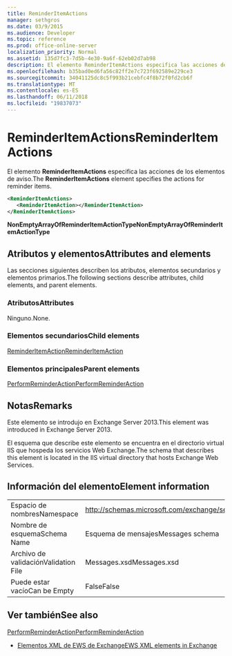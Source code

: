 ```yaml
---
title: ReminderItemActions
manager: sethgros
ms.date: 03/9/2015
ms.audience: Developer
ms.topic: reference
ms.prod: office-online-server
localization_priority: Normal
ms.assetid: 135d7fc3-7d5b-4e30-9a6f-62eb02d7ab98
description: El elemento ReminderItemActions especifica las acciones de los elementos de aviso.
ms.openlocfilehash: b35bad0ed6fa56c82ff2e7c723f692589e229ce3
ms.sourcegitcommit: 34041125dc8c5f993b21cebfc4f8b72f0fd2cb6f
ms.translationtype: MT
ms.contentlocale: es-ES
ms.lasthandoff: 06/11/2018
ms.locfileid: "19837073"
---
```

# <a name="reminderitemactions"></a><span data-ttu-id="0d011-103">ReminderItemActions</span><span class="sxs-lookup"><span data-stu-id="0d011-103">ReminderItemActions</span></span>

<span data-ttu-id="0d011-104">El elemento **ReminderItemActions** especifica las acciones de los elementos de aviso.</span><span class="sxs-lookup"><span data-stu-id="0d011-104">The **ReminderItemActions** element specifies the actions for reminder items.</span></span> 
  
```XML
<ReminderItemActions>
   <ReminderItemAction></ReminderItemAction>
</ReminderItemActions>
```

 <span data-ttu-id="0d011-105">**NonEmptyArrayOfReminderItemActionType**</span><span class="sxs-lookup"><span data-stu-id="0d011-105">**NonEmptyArrayOfReminderItemActionType**</span></span>
## <a name="attributes-and-elements"></a><span data-ttu-id="0d011-106">Atributos y elementos</span><span class="sxs-lookup"><span data-stu-id="0d011-106">Attributes and elements</span></span>

<span data-ttu-id="0d011-107">Las secciones siguientes describen los atributos, elementos secundarios y elementos primarios.</span><span class="sxs-lookup"><span data-stu-id="0d011-107">The following sections describe attributes, child elements, and parent elements.</span></span>
  
### <a name="attributes"></a><span data-ttu-id="0d011-108">Atributos</span><span class="sxs-lookup"><span data-stu-id="0d011-108">Attributes</span></span>

<span data-ttu-id="0d011-109">Ninguno.</span><span class="sxs-lookup"><span data-stu-id="0d011-109">None.</span></span>
  
### <a name="child-elements"></a><span data-ttu-id="0d011-110">Elementos secundarios</span><span class="sxs-lookup"><span data-stu-id="0d011-110">Child elements</span></span>

[<span data-ttu-id="0d011-111">ReminderItemAction</span><span class="sxs-lookup"><span data-stu-id="0d011-111">ReminderItemAction</span></span>](reminderitemaction.md)
  
### <a name="parent-elements"></a><span data-ttu-id="0d011-112">Elementos principales</span><span class="sxs-lookup"><span data-stu-id="0d011-112">Parent elements</span></span>

[<span data-ttu-id="0d011-113">PerformReminderAction</span><span class="sxs-lookup"><span data-stu-id="0d011-113">PerformReminderAction</span></span>](performreminderaction.md)
  
## <a name="remarks"></a><span data-ttu-id="0d011-114">Notas</span><span class="sxs-lookup"><span data-stu-id="0d011-114">Remarks</span></span>

<span data-ttu-id="0d011-115">Este elemento se introdujo en Exchange Server 2013.</span><span class="sxs-lookup"><span data-stu-id="0d011-115">This element was introduced in Exchange Server 2013.</span></span>
  
<span data-ttu-id="0d011-116">El esquema que describe este elemento se encuentra en el directorio virtual IIS que hospeda los servicios Web Exchange.</span><span class="sxs-lookup"><span data-stu-id="0d011-116">The schema that describes this element is located in the IIS virtual directory that hosts Exchange Web Services.</span></span>
  
## <a name="element-information"></a><span data-ttu-id="0d011-117">Información del elemento</span><span class="sxs-lookup"><span data-stu-id="0d011-117">Element information</span></span>

|||
|:-----|:-----|
|<span data-ttu-id="0d011-118">Espacio de nombres</span><span class="sxs-lookup"><span data-stu-id="0d011-118">Namespace</span></span>  <br/> |http://schemas.microsoft.com/exchange/services/2006/messages  <br/> |
|<span data-ttu-id="0d011-119">Nombre de esquema</span><span class="sxs-lookup"><span data-stu-id="0d011-119">Schema Name</span></span>  <br/> |<span data-ttu-id="0d011-120">Esquema de mensajes</span><span class="sxs-lookup"><span data-stu-id="0d011-120">Messages schema</span></span>  <br/> |
|<span data-ttu-id="0d011-121">Archivo de validación</span><span class="sxs-lookup"><span data-stu-id="0d011-121">Validation File</span></span>  <br/> |<span data-ttu-id="0d011-122">Messages.xsd</span><span class="sxs-lookup"><span data-stu-id="0d011-122">Messages.xsd</span></span>  <br/> |
|<span data-ttu-id="0d011-123">Puede estar vacío</span><span class="sxs-lookup"><span data-stu-id="0d011-123">Can be Empty</span></span>  <br/> |<span data-ttu-id="0d011-124">False</span><span class="sxs-lookup"><span data-stu-id="0d011-124">False</span></span>  <br/> |
   
## <a name="see-also"></a><span data-ttu-id="0d011-125">Ver también</span><span class="sxs-lookup"><span data-stu-id="0d011-125">See also</span></span>



[<span data-ttu-id="0d011-126">PerformReminderAction</span><span class="sxs-lookup"><span data-stu-id="0d011-126">PerformReminderAction</span></span>](performreminderaction.md)


- [<span data-ttu-id="0d011-127">Elementos XML de EWS de Exchange</span><span class="sxs-lookup"><span data-stu-id="0d011-127">EWS XML elements in Exchange</span></span>](ews-xml-elements-in-exchange.md)


